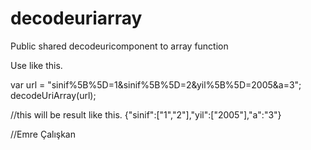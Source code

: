 # decodeuriarray

Public shared decodeuricomponent to array function

Use like this.

var url = "sinif%5B%5D=1&sinif%5B%5D=2&yil%5B%5D=2005&a=3";
decodeUriArray(url);


//this will be result like this.
{"sinif":["1","2"],"yil":["2005"],"a":"3"}


//Emre Çalışkan
